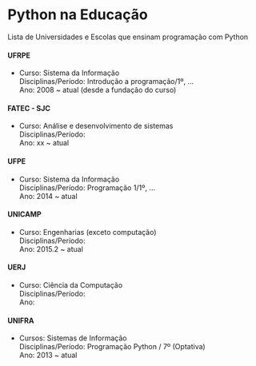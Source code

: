 # Python na Educação
Lista de Universidades e Escolas que ensinam programação com Python 

#### UFRPE
- Curso: Sistema da Informação <br >
Disciplinas/Período: Introdução a programação/1º, ...  <br >
Ano: 2008 ~ atual (desde a fundação do curso) <br >

#### FATEC - SJC
- Curso: Análise e desenvolvimento de sistemas <br >
Disciplinas/Período:  <br >
Ano: xx ~ atual <br >

#### UFPE
- Curso: Sistema da Informação <br >
Disciplinas/Período: Programação 1/1º, ... <br >
Ano: 2014 ~ atual <br >

#### UNICAMP
- Curso:  Engenharias (exceto computação) <br >
Disciplinas/Período: <br >
Ano: 2015.2 ~ atual <br >

#### UERJ
- Curso:  Ciência da Computação <br >
Disciplinas/Período: <br >
Ano:  <br >

#### UNIFRA
- Cursos: Sistemas de Informação <br >
Disciplinas/Período: Programação Python / 7º (Optativa) <br >
Ano: 2013 ~ atual <br >

